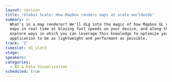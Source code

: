 ```yaml
---
layout: session
title: 'Global Scale: How Mapbox renders maps at scale worldwide'
summary: >-
  What's in a map renderer? We'll dig into the magic of how Mapbox GL renders
  maps in real time at blazing fast speeds on your device, and along the way
  explore ways in which you can leverage this knowledge to optimize your map
  application to be as lightweight and performant as possible.
track: '3'
timeslot: d1_slot3
stage:
speakers:
categories:
  - BI & Data Visualization
scheduled: true
---
```


